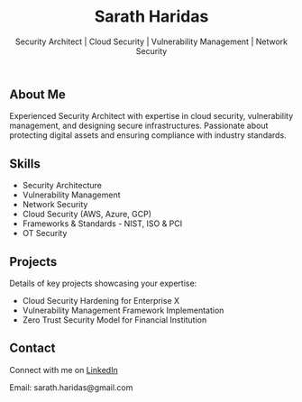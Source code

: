 <!DOCTYPE html>
<html lang="en">
<head>
    <meta charset="UTF-8">
    <meta name="viewport" content="width=device-width, initial-scale=1.0">
 </head>
<body>
    <header>
        <h1>Sarath Haridas</h1>
        <p>Security Architect | Cloud Security | Vulnerability Management | Network Security</p>
    </header>
    <div class="container">
        <section class="about">
            <h2>About Me</h2>
            <p>Experienced Security Architect with expertise in cloud security, vulnerability management, and designing secure infrastructures. Passionate about protecting digital assets and ensuring compliance with industry standards.</p>
        </section>
        <section class="skills">
            <h2>Skills</h2>
            <ul>
                <li>Security Architecture</li>
                <li>Vulnerability Management</li>
                <li>Network Security</li>
                <li>Cloud Security (AWS, Azure, GCP)</li>
                <li>Frameworks & Standards - NIST, ISO & PCI </li>
                <li>OT Security</li>
            </ul>
        </section>
        <section class="projects">
            <h2>Projects</h2>
            <p>Details of key projects showcasing your expertise:</p>
            <ul>
                <li>Cloud Security Hardening for Enterprise X</li>
                <li>Vulnerability Management Framework Implementation</li>
                <li>Zero Trust Security Model for Financial Institution</li>
            </ul>
        </section>
        <section class="contact">
            <h2>Contact</h2>
            <p>Connect with me on <a href="[https://www.linkedin.com/in/sarath-haridas-cissp-87122147)" target="_blank">LinkedIn</a></p>
            <p>Email: sarath.haridas@gmail.com</p>
        </section>
    </div>
</body>
</html>
